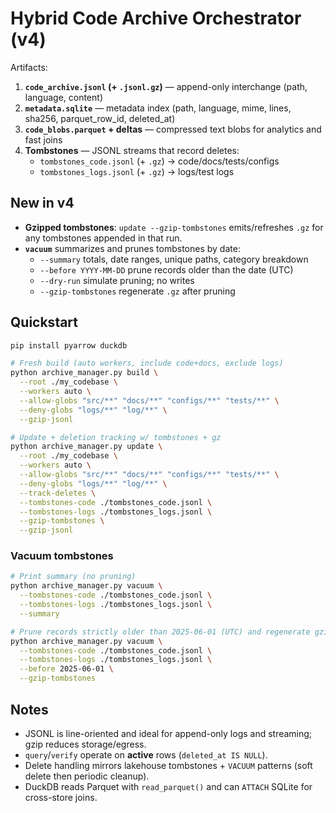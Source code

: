 # Hybrid Code Archive Orchestrator (v4)

Artifacts:
1. **`code_archive.jsonl` (+ `.jsonl.gz`)** — append-only interchange (path, language, content)
2. **`metadata.sqlite`** — metadata index (path, language, mime, lines, sha256, parquet_row_id, deleted_at)
3. **`code_blobs.parquet` + deltas** — compressed text blobs for analytics and fast joins
4. **Tombstones** — JSONL streams that record deletes:
   - `tombstones_code.jsonl` (+ `.gz`) → code/docs/tests/configs
   - `tombstones_logs.jsonl` (+ `.gz`) → logs/test logs

## New in v4
- **Gzipped tombstones**: `update --gzip-tombstones` emits/refreshes `.gz` for any tombstones appended in that run.
- **`vacuum`** summarizes and prunes tombstones by date:
  - `--summary` totals, date ranges, unique paths, category breakdown
  - `--before YYYY-MM-DD` prune records older than the date (UTC)
  - `--dry-run` simulate pruning; no writes
  - `--gzip-tombstones` regenerate `.gz` after pruning

## Quickstart

```bash
pip install pyarrow duckdb

# Fresh build (auto workers, include code+docs, exclude logs)
python archive_manager.py build \
  --root ./my_codebase \
  --workers auto \
  --allow-globs "src/**" "docs/**" "configs/**" "tests/**" \
  --deny-globs "logs/**" "log/**" \
  --gzip-jsonl

# Update + deletion tracking w/ tombstones + gz
python archive_manager.py update \
  --root ./my_codebase \
  --workers auto \
  --allow-globs "src/**" "docs/**" "configs/**" "tests/**" \
  --deny-globs "logs/**" "log/**" \
  --track-deletes \
  --tombstones-code ./tombstones_code.jsonl \
  --tombstones-logs ./tombstones_logs.jsonl \
  --gzip-tombstones \
  --gzip-jsonl
```

### Vacuum tombstones

```bash
# Print summary (no pruning)
python archive_manager.py vacuum \
  --tombstones-code ./tombstones_code.jsonl \
  --tombstones-logs ./tombstones_logs.jsonl \
  --summary

# Prune records strictly older than 2025-06-01 (UTC) and regenerate gzip
python archive_manager.py vacuum \
  --tombstones-code ./tombstones_code.jsonl \
  --tombstones-logs ./tombstones_logs.jsonl \
  --before 2025-06-01 \
  --gzip-tombstones
```

## Notes
* JSONL is line-oriented and ideal for append-only logs and streaming; gzip reduces storage/egress.
* `query`/`verify` operate on **active** rows (`deleted_at IS NULL`).
* Delete handling mirrors lakehouse tombstones + `VACUUM` patterns (soft delete then periodic cleanup).
* DuckDB reads Parquet with `read_parquet()` and can `ATTACH` SQLite for cross-store joins.

